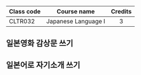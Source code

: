 | Class code | Course name         | Credits |
| ---------- | ------------------- | :-----: |
| CLTR032    | Japanese Language I |    3    |

## 일본영화 감상문 쓰기

## 일본어로 자기소개 쓰기
